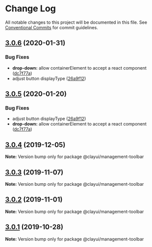 # Change Log

All notable changes to this project will be documented in this file.
See [Conventional Commits](https://conventionalcommits.org) for commit guidelines.

## [3.0.6](https://github.com/liferay/clay/tree/master/packages/clay-management-toolbar/compare/@clayui/management-toolbar@3.0.3...@clayui/management-toolbar@3.0.6) (2020-01-31)


### Bug Fixes

* **drop-down:** allow containerElement to accept a react component ([dc7f77a](https://github.com/liferay/clay/tree/master/packages/clay-management-toolbar/commit/dc7f77a))
* adjust button displayType ([26a9f12](https://github.com/liferay/clay/tree/master/packages/clay-management-toolbar/commit/26a9f12))





## [3.0.5](https://github.com/liferay/clay/tree/master/packages/clay-management-toolbar/compare/@clayui/management-toolbar@3.0.3...@clayui/management-toolbar@3.0.5) (2020-01-20)

### Bug Fixes

-   adjust button displayType ([26a9f12](https://github.com/liferay/clay/tree/master/packages/clay-management-toolbar/commit/26a9f12))
-   **drop-down:** allow containerElement to accept a react component ([dc7f77a](https://github.com/liferay/clay/tree/master/packages/clay-management-toolbar/commit/dc7f77a))

## [3.0.4](https://github.com/liferay/clay/tree/master/packages/clay-management-toolbar/compare/@clayui/management-toolbar@3.0.3...@clayui/management-toolbar@3.0.4) (2019-12-05)

**Note:** Version bump only for package @clayui/management-toolbar

## [3.0.3](https://github.com/liferay/clay/tree/master/packages/clay-management-toolbar/compare/@clayui/management-toolbar@3.0.2...@clayui/management-toolbar@3.0.3) (2019-11-07)

**Note:** Version bump only for package @clayui/management-toolbar

## [3.0.2](https://github.com/liferay/clay/tree/master/packages/clay-management-toolbar/compare/@clayui/management-toolbar@3.0.1...@clayui/management-toolbar@3.0.2) (2019-11-01)

**Note:** Version bump only for package @clayui/management-toolbar

## [3.0.1](https://github.com/liferay/clay/tree/master/packages/clay-management-toolbar/compare/@clayui/management-toolbar@3.0.0...@clayui/management-toolbar@3.0.1) (2019-10-28)

**Note:** Version bump only for package @clayui/management-toolbar
